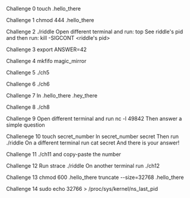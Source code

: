 Challenge 0
	touch .hello_there


Challenge 1
	chmod 444 .hello_there


Challenge 2
	./riddle
Open different terminal and run:
	top
See riddle's pid and then run:
	kill -SIGCONT <riddle's pid>


Challenge 3
	export ANSWER=42


Challenge 4
	mkfifo magic_mirror


Challenge 5
	./ch5


Challenge 6
	./ch6


Challenge 7
	ln .hello_there .hey_there


Challenge 8
	./ch8


Challenge 9
Open different terminal and run
	nc -l 49842
Then answer a simple question

	
Challenege 10
	touch secret_number
	ln secret_number secret
Then run
	./riddle
On a different terminal run
	cat secret
And there is your answer!


Challenge 11
	./ch11
and copy-paste the number


Challenge 12
Run
	strace ./riddle
On another terminal run 
	./ch12 <path> <character>


Challenge 13
	chmod 600 .hello_there
	truncate --size=32768 .hello_there


Challenge 14
	sudo echo 32766 > /proc/sys/kernel/ns_last_pid


